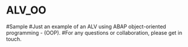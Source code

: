 # ALV_OO
#Sample
#Just an example of an ALV using ABAP object-oriented programming - (OOP).
#For any questions or collaboration, please get in touch.

